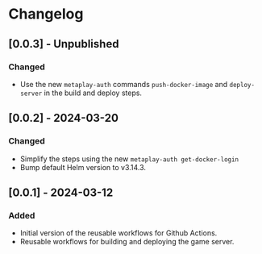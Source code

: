 # Changelog

## [0.0.3] - Unpublished

### Changed

* Use the new `metaplay-auth` commands `push-docker-image` and `deploy-server` in the build and deploy steps.

## [0.0.2] - 2024-03-20

### Changed

* Simplify the steps using the new `metaplay-auth get-docker-login`
* Bump default Helm version to v3.14.3.

## [0.0.1] - 2024-03-12

### Added

* Initial version of the reusable workflows for Github Actions.
* Reusable workflows for building and deploying the game server.
